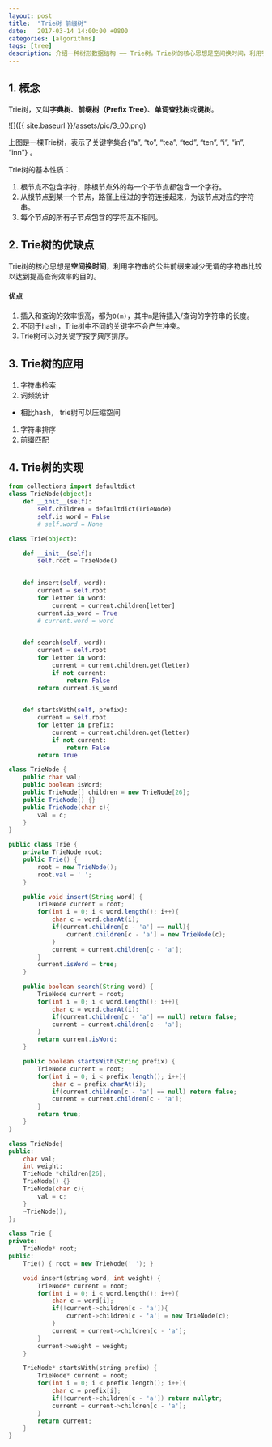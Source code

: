 ```yaml
---
layout: post
title:  "Trie树 前缀树"
date:   2017-03-14 14:00:00 +0800
categories: [algorithms]
tags: [tree]
description: 介绍一种树形数据结构 —— Trie树。Trie树的核心思想是空间换时间，利用字符串的公共前缀来减少无谓的字符串比较以达到提高查询效率的目的。
---
```


## 1. 概念

Trie树，又叫**字典树**、**前缀树（Prefix Tree）**、**单词查找树**或**键树**。

![]({{ site.baseurl }}/assets/pic/3_00.png)

上图是一棵Trie树，表示了关键字集合{“a”, “to”, “tea”, “ted”, “ten”, “i”, “in”, “inn”} 。

Trie树的基本性质：

1. 根节点不包含字符，除根节点外的每一个子节点都包含一个字符。
1. 从根节点到某一个节点，路径上经过的字符连接起来，为该节点对应的字符串。
1. 每个节点的所有子节点包含的字符互不相同。

## 2. Trie树的优缺点

Trie树的核心思想是**空间换时间**，利用字符串的公共前缀来减少无谓的字符串比较以达到提高查询效率的目的。

#### 优点
1. 插入和查询的效率很高，都为`O(m)`，其中`m`是待插入/查询的字符串的长度。
1. 不同于hash，Trie树中不同的关键字不会产生冲突。
1. Trie树可以对关键字按字典序排序。

## 3. Trie树的应用

1. 字符串检索
1. 词频统计
- 相比hash， trie树可以压缩空间
1. 字符串排序
1. 前缀匹配

## 4. Trie树的实现

~~~python
from collections import defaultdict
class TrieNode(object):
    def __init__(self):
        self.children = defaultdict(TrieNode)
        self.is_word = False
        # self.word = None

class Trie(object):

    def __init__(self):
        self.root = TrieNode()
        

    def insert(self, word):
        current = self.root
        for letter in word:
            current = current.children[letter]
        current.is_word = True
        # current.word = word
        

    def search(self, word):
        current = self.root
        for letter in word:
            current = current.children.get(letter)
            if not current:
                return False
        return current.is_word
        

    def startsWith(self, prefix):
        current = self.root
        for letter in prefix:
            current = current.children.get(letter)
            if not current:
                return False
        return True
~~~

~~~java
class TrieNode {
    public char val;
    public boolean isWord; 
    public TrieNode[] children = new TrieNode[26];
    public TrieNode() {}
    public TrieNode(char c){
        val = c;
    }
}

public class Trie {
    private TrieNode root;
    public Trie() {
        root = new TrieNode();
        root.val = ' ';
    }

    public void insert(String word) {
        TrieNode current = root;
        for(int i = 0; i < word.length(); i++){
            char c = word.charAt(i);
            if(current.children[c - 'a'] == null){
                current.children[c - 'a'] = new TrieNode(c);
            }
            current = current.children[c - 'a'];
        }
        current.isWord = true;
    }

    public boolean search(String word) {
        TrieNode current = root; 
        for(int i = 0; i < word.length(); i++){
            char c = word.charAt(i);
            if(current.children[c - 'a'] == null) return false;
            current = current.children[c - 'a'];
        }
        return current.isWord;
    }

    public boolean startsWith(String prefix) {
        TrieNode current = root; 
        for(int i = 0; i < prefix.length(); i++){
            char c = prefix.charAt(i);
            if(current.children[c - 'a'] == null) return false;
            current = current.children[c - 'a'];
        }
        return true;
    }
}
~~~

~~~cpp
class TrieNode{
public:
    char val;
    int weight;
    TrieNode *children[26];
    TrieNode() {}
    TrieNode(char c){
        val = c;
    }
    ~TrieNode();
};

class Trie {
private:
    TrieNode* root;
public:
    Trie() { root = new TrieNode(' '); }

    void insert(string word, int weight) {
        TrieNode* current = root;
        for(int i = 0; i < word.length(); i++){
            char c = word[i];
            if(!current->children[c - 'a']){
                current->children[c - 'a'] = new TrieNode(c);
            }
            current = current->children[c - 'a'];
        }
        current->weight = weight;
    }

    TrieNode* startsWith(string prefix) {
        TrieNode* current = root;
        for(int i = 0; i < prefix.length(); i++){
            char c = prefix[i];
            if(!current->children[c - 'a']) return nullptr;
            current = current->children[c - 'a'];
        }
        return current;
    }
}
~~~











